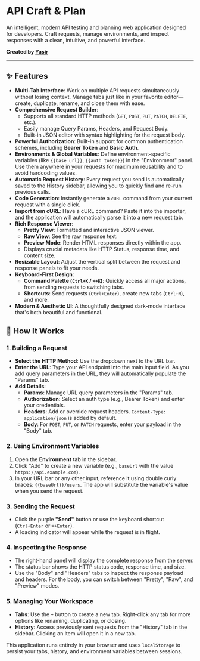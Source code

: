 # API Craft & Plan

An intelligent, modern API testing and planning web application designed for developers. Craft requests, manage environments, and inspect responses with a clean, intuitive, and powerful interface.

**Created by [Yasir](https://yasir.qzz.io)**

---

## ✨ Features

- **Multi-Tab Interface**: Work on multiple API requests simultaneously without losing context. Manage tabs just like in your favorite editor—create, duplicate, rename, and close them with ease.
- **Comprehensive Request Builder**:
    - Supports all standard HTTP methods (`GET`, `POST`, `PUT`, `PATCH`, `DELETE`, etc.).
    - Easily manage Query Params, Headers, and Request Body.
    - Built-in JSON editor with syntax highlighting for the request body.
- **Powerful Authorization**: Built-in support for common authentication schemes, including **Bearer Token** and **Basic Auth**.
- **Environments & Global Variables**: Define environment-specific variables (like `{{base_url}}`, `{{auth_token}}`) in the "Environment" panel. Use them anywhere in your requests for maximum reusability and to avoid hardcoding values.
- **Automatic Request History**: Every request you send is automatically saved to the History sidebar, allowing you to quickly find and re-run previous calls.
- **Code Generation**: Instantly generate a `cURL` command from your current request with a single click.
- **Import from cURL**: Have a cURL command? Paste it into the importer, and the application will automatically parse it into a new request tab.
- **Rich Response Viewer**:
    - **Pretty View**: Formatted and interactive JSON viewer.
    - **Raw View**: See the raw response text.
    - **Preview Mode**: Render HTML responses directly within the app.
    - Displays crucial metadata like HTTP Status, response time, and content size.
- **Resizable Layout**: Adjust the vertical split between the request and response panels to fit your needs.
- **Keyboard-First Design**:
    - **Command Palette (`Ctrl+K` / `⌘+K`)**: Quickly access all major actions, from sending requests to switching tabs.
    - **Shortcuts**: Send requests (`Ctrl+Enter`), create new tabs (`Ctrl+N`), and more.
- **Modern & Aesthetic UI**: A thoughtfully designed dark-mode interface that's both beautiful and functional.

## 🚀 How It Works

### 1. Building a Request
- **Select the HTTP Method**: Use the dropdown next to the URL bar.
- **Enter the URL**: Type your API endpoint into the main input field. As you add query parameters in the URL, they will automatically populate the "Params" tab.
- **Add Details**:
    - **Params**: Manage URL query parameters in the "Params" tab.
    - **Authorization**: Select an auth type (e.g., Bearer Token) and enter your credentials.
    - **Headers**: Add or override request headers. `Content-Type: application/json` is added by default.
    - **Body**: For `POST`, `PUT`, or `PATCH` requests, enter your payload in the "Body" tab.

### 2. Using Environment Variables
1.  Open the **Environment** tab in the sidebar.
2.  Click "Add" to create a new variable (e.g., `baseUrl` with the value `https://api.example.com`).
3.  In your URL bar or any other input, reference it using double curly braces: `{{baseUrl}}/users`. The app will substitute the variable's value when you send the request.

### 3. Sending the Request
- Click the purple **"Send"** button or use the keyboard shortcut (`Ctrl+Enter` or `⌘+Enter`).
- A loading indicator will appear while the request is in flight.

### 4. Inspecting the Response
- The right-hand panel will display the complete response from the server.
- The status bar shows the HTTP status code, response time, and size.
- Use the "Body" and "Headers" tabs to inspect the response payload and headers. For the body, you can switch between "Pretty", "Raw", and "Preview" modes.

### 5. Managing Your Workspace
- **Tabs**: Use the `+` button to create a new tab. Right-click any tab for more options like renaming, duplicating, or closing.
- **History**: Access previously sent requests from the "History" tab in the sidebar. Clicking an item will open it in a new tab.

This application runs entirely in your browser and uses `localStorage` to persist your tabs, history, and environment variables between sessions.
